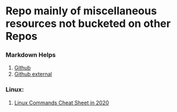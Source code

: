 # Repo mainly of miscellaneous resources not bucketed on other Repos

### Markdown Helps
1. [Github](https://guides.github.com/features/mastering-markdown/)
1. [Github external](https://docs.github.com/en/github/writing-on-github/basic-writing-and-formatting-syntax)



### Linux:

1. [Linux Commands Cheat Sheet in 2020](https://medium.com/@mehranazam03/linux-commands-cheat-sheet-in-2020-31fecfe8b361?source=rss------linux-5)
